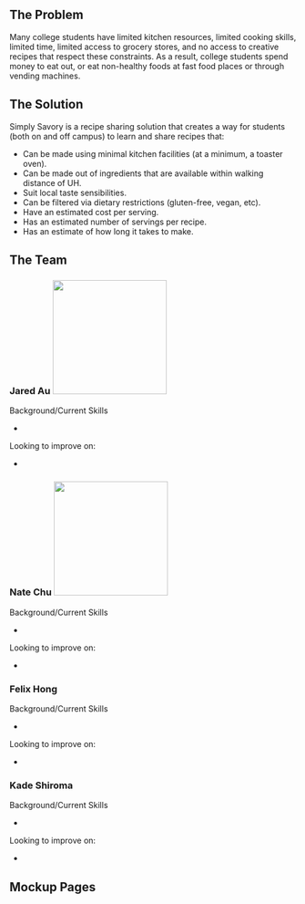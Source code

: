 ## The Problem 

Many college students have limited kitchen resources, limited cooking skills, limited time, limited access to grocery stores, and no access to creative recipes that respect these constraints. As a result, college students spend money to eat out, or eat non-healthy foods at fast food places or through vending machines.

## The Solution

Simply Savory is a recipe sharing solution that creates a way for students (both on and off campus) to learn and share recipes that:
<ul>
 <li>Can be made using minimal kitchen facilities (at a minimum, a toaster oven). </li>
 <li>Can be made out of ingredients that are available within walking distance of UH. </li>
 <li>Suit local taste sensibilities. </li>
 <li>Can be filtered via dietary restrictions (gluten-free, vegan, etc). </li>
 <li>Have an estimated cost per serving. </li>
 <li>Has an estimated number of servings per recipe. </li>
 <li>Has an estimate of how long it takes to make. </li>
 </ul>

## The Team
### Jared Au <img width="200" height="200" src="../images/jared.jpg">
Background/Current Skills
<ul>
 <li> </li>
</ul>
Looking to improve on:
<ul>
 <li> </li>
</ul>

### Nate Chu <img width="200" height="200" src="../images/nate_chu_profile.jpg">
Background/Current Skills
<ul>
 <li> </li>
</ul>
Looking to improve on:
<ul>
 <li> </li>
</ul>

### Felix Hong
Background/Current Skills
<ul>
 <li> </li>
</ul>
Looking to improve on:
<ul>
 <li> </li>
</ul>

### Kade Shiroma
Background/Current Skills
<ul>
 <li> </li>
</ul>
Looking to improve on:
<ul>
 <li> </li>
</ul>


## Mockup Pages
